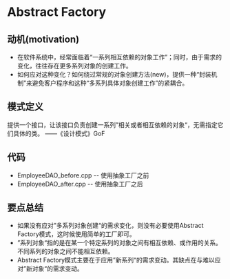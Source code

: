 # Abstract Factory

## 动机(motivation)
+ 在软件系统中，经常面临着“一系列相互依赖的对象工作”；同时，由于需求的变化，往往存在更多系列对象的创建工作。
+ 如何应对这种变化？如何绕过常规的对象创建方法(new)，提供一种“封装机制”来避免客户程序和这种“多系列具体对象创建工作”的紧耦合。

## 模式定义
提供一个接口，让该接口负责创建一系列”相关或者相互依赖的对象“，无需指定它们具体的类。
——《设计模式》GoF

## 代码
+ EmployeeDAO_before.cpp -- 使用抽象工厂之前
+ EmployeeDAO_after.cpp -- 使用抽象工厂之后

## 要点总结
+ 如果没有应对”多系列对象创建“的需求变化，则没有必要使用Abstract Factory模式，这时候使用简单的工厂即可。
+ ”系列对象“指的是在某一个特定系列的对象之间有相互依赖、或作用的关系。不同系列的对象之间不能相互依赖。
+ Abstract Factory模式主要在于应用”新系列“的需求变动。其缺点在与难以应对”新对象“的需求变动。
